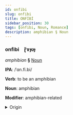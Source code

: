 ```yaml
---
id: onfibi
slug: onfibi
title: ONFİBİ
sidebar_position: 30
tags: [onfibi, Noun, Romance]
description: amphibian § Noun
---
```


### onfibi&emsp;<span kind="abugida">ɽ̃ɤɟʋɟ</span>

*amphibian* **§** [Noun](../../tags/Noun)

**IPA**: /ˈɑn.fi.bi/

**Verb**: to be an amphibian

**Noun**: amphibian

**Modifier**: amphibian-related

<details>
    <summary>Origin</summary>
    Catalan amfibi /amˈfi.bi/<br/>
    <em>Romance Language Family</em>
</details>